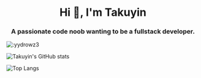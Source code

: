 <h1 align="center">Hi 👋, I'm Takuyin</h1>
<h3 align="center">A passionate code noob wanting to be a fullstack developer.</h3>

![:yydrowz3](https://count.getloli.com/get/@:yydrowz3?theme=asoul)


![Takuyin's GitHub stats](https://github-readme-stats.vercel.app/api?username=yydrowz3&show_icons=true&count_private=true)

![Top Langs](https://github-readme-stats.vercel.app/api/top-langs/?username=yydrowz3&layout=compact)



